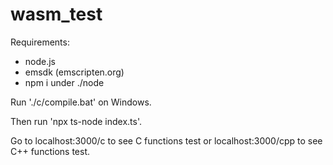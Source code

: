 # wasm_test
Requirements:

*  node.js
*  emsdk (emscripten.org)
*  npm i under ./node


Run './c/compile.bat' on Windows.

Then run 'npx ts-node index.ts'.

Go to localhost:3000/c to see C functions test or localhost:3000/cpp to see C++ functions test.
